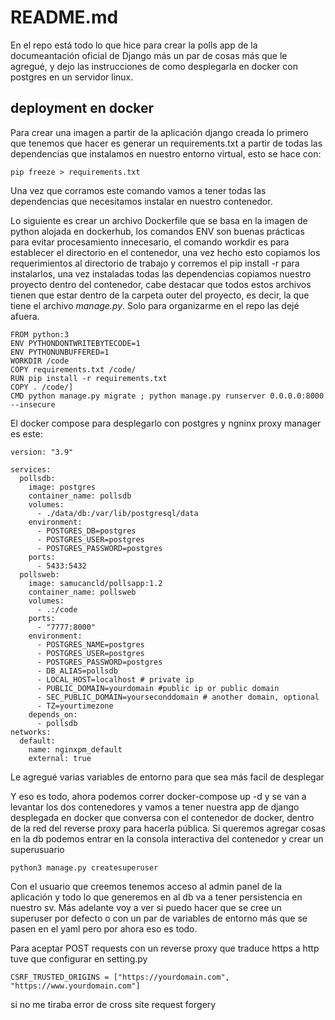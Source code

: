 # README.md

En el repo está todo lo que hice para crear la polls app de la documeantación oficial de Django más un par de cosas más que le agregué, y dejo las instrucciones de como desplegarla en docker con postgres en un servidor linux.

## deployment en docker

Para crear una imagen a partir de la aplicación django creada lo primero que tenemos que hacer es generar un requirements.txt a partir de todas las dependencias que instalamos en nuestro entorno virtual, esto se hace con:
```
pip freeze > requirements.txt
```
Una vez que corramos este comando vamos a tener todas las dependencias que necesitamos instalar en nuestro contenedor.

Lo siguiente es crear un archivo Dockerfile que se basa en la imagen de python alojada en dockerhub, los comandos ENV son buenas prácticas para evitar procesamiento innecesario, el comando workdir es para establecer el directorio en el contenedor, una vez hecho esto copiamos los requerimientos al directorio de trabajo y corremos el pip install -r para instalarlos, una vez instaladas todas las dependencias copiamos nuestro proyecto dentro del contenedor, cabe destacar que todos estos archivos tienen que estar dentro de la carpeta outer del proyecto, es decir, la que tiene el archivo _manage.py_. Solo para organizarme en el repo las dejé afuera.

```
FROM python:3
ENV PYTHONDONTWRITEBYTECODE=1
ENV PYTHONUNBUFFERED=1
WORKDIR /code
COPY requirements.txt /code/
RUN pip install -r requirements.txt
COPY . /code/]
CMD python manage.py migrate ; python manage.py runserver 0.0.0.0:8000 --insecure
```
El docker compose para desplegarlo con postgres y ngninx proxy manager es este:

```
version: "3.9"
   
services:
  pollsdb:
    image: postgres
    container_name: pollsdb
    volumes:
      - ./data/db:/var/lib/postgresql/data
    environment:
      - POSTGRES_DB=postgres
      - POSTGRES_USER=postgres
      - POSTGRES_PASSWORD=postgres
    ports:
      - 5433:5432
  pollsweb:
    image: samucancld/pollsapp:1.2
    container_name: pollsweb
    volumes:
      - .:/code
    ports:
      - "7777:8000"
    environment:
      - POSTGRES_NAME=postgres
      - POSTGRES_USER=postgres
      - POSTGRES_PASSWORD=postgres
      - DB_ALIAS=pollsdb
      - LOCAL_HOST=localhost # private ip
      - PUBLIC_DOMAIN=yourdomain #public ip or public domain
      - SEC_PUBLIC_DOMAIN=yourseconddomain # another domain, optional
      - TZ=yourtimezone
    depends_on:
      - pollsdb
networks:
  default:
    name: nginxpm_default
    external: true
```

Le agregué varias variables de entorno para que sea más facil de desplegar

Y eso es todo, ahora podemos correr docker-compose up -d y se van a levantar los dos contenedores y vamos a tener nuestra app de django desplegada en docker que conversa con el contenedor de docker, dentro de la red del reverse proxy para hacerla pública. Si queremos agregar cosas en la db podemos entrar en la consola interactiva del contenedor y crear un superusuario
```
python3 manage.py createsuperuser
```
Con el usuario que creemos tenemos acceso al admin panel de la aplicación y todo lo que generemos en al db va a tener persistencia en nuestro sv. Más adelante voy a ver si puedo hacer que se cree un superuser por defecto o con un par de variables de entorno más que se pasen en el yaml pero por ahora eso es todo.

Para aceptar POST requests con un reverse proxy que traduce https a http tuve que configurar en setting.py
```
CSRF_TRUSTED_ORIGINS = ["https://yourdomain.com", "https://www.yourdomain.com"]
```
si no me tiraba error de cross site request forgery